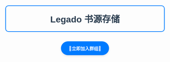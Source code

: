 <div align="center" style="
  padding: 20px;
  border: 2px solid #007bff;
  border-radius: 10px;
  margin: 20px 0;
">
  <h1 style="
    color: #2c3e50;
    margin: 0;
    font-family: 'Arial', sans-serif;
  ">Legado 书源存储</h1>
</div>
<div align="center" style="margin: 30px 0;">
  <a href="https://t.me/+eLOWs94XsXxiY2Q1" style="
    display: inline-block;
    padding: 12px 25px;
    background: #007bff;
    color: white !important;
    border-radius: 25px;
    text-decoration: none;
    font-weight: bold;
    box-shadow: 0 3px 6px rgba(0,0,0,0.1);
  ">
     🚀立即加入群组🚀
  </a>
</div>